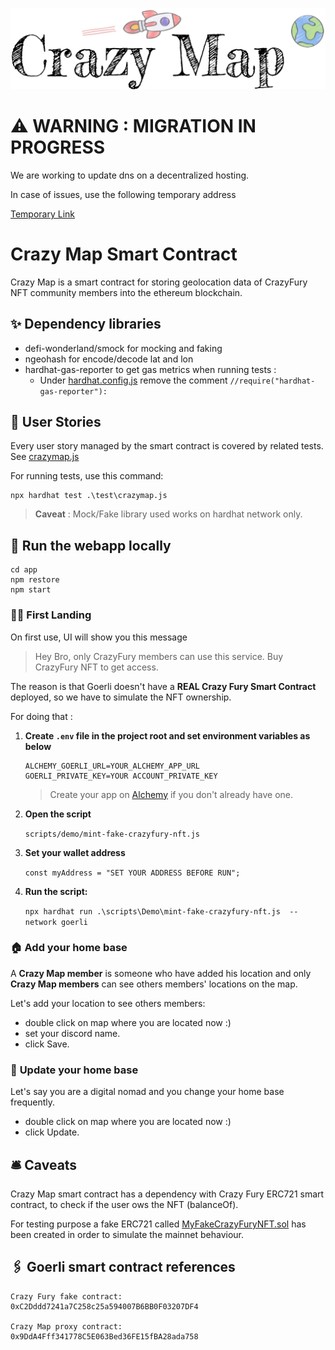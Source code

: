 
![alt text](./app/DRAFT/Logo.jpg)

# ⚠️ WARNING : MIGRATION IN PROGRESS
We are working to update dns on a decentralized hosting.

In case of issues, use the following temporary address

<a href="https://black-voice-4172.on.fleek.co/" target="_blank">Temporary Link</a>

# 

# Crazy Map Smart Contract

Crazy Map is a smart contract for storing geolocation data of CrazyFury NFT community members into the ethereum blockchain.

## ✨ Dependency libraries

- defi-wonderland/smock for mocking and faking 
- ngeohash for encode/decode lat and lon 
- hardhat-gas-reporter to get gas metrics when running tests : 
    - Under [hardhat.config.js](hardhat.config.js) remove the comment `//require("hardhat-gas-reporter"):`


## 📖 User Stories 
Every user story managed by the smart contract is covered by related tests. See [crazymap.js](/test/crazymap.js)

For running tests, use this command:
```
npx hardhat test .\test\crazymap.js
```

> **Caveat** : Mock/Fake library used works on hardhat network only.


## 🤖 Run the webapp locally

```
cd app 
npm restore
npm start
```

### 🧑‍🚀 **First Landing** 

On first use, UI will show you this message 

> Hey Bro, only CrazyFury members can use this service. Buy CrazyFury NFT to get access.

The reason is that Goerli doesn't have a  **REAL Crazy Fury Smart Contract** deployed, so we have to simulate the NFT ownership.

For doing that : 

1. **Create ```.env``` file in the project root and set environment variables as below**

    ``` 
    ALCHEMY_GOERLI_URL=YOUR_ALCHEMY_APP_URL
    GOERLI_PRIVATE_KEY=YOUR ACCOUNT_PRIVATE_KEY 
    ```
    > Create your app on [Alchemy](http://www.alchemy.com) if you don't already have one.

2. **Open the script**

    ``` scripts/demo/mint-fake-crazyfury-nft.js ```

3. **Set your wallet address** 

    ``` const myAddress = "SET YOUR ADDRESS BEFORE RUN"; ```

4. **Run the script:**  

    ```npx hardhat run .\scripts\Demo\mint-fake-crazyfury-nft.js  --network goerli ```

### 🏠 **Add your home base**
A **Crazy Map member** is someone who have added his location and only **Crazy Map members** can see others members' locations on the map.

Let's add your location to see others members:

- double click on map where you are located now :)
- set your discord name.
- click Save.

### 🚎 **Update your home base**
Let's say you are a digital nomad and you change your home base frequently.

- double click on map where you are located now :)
- click Update.


## 🛎️ Caveats

Crazy Map smart contract has a dependency with Crazy Fury ERC721 smart contract, to check if the user ows the NFT (balanceOf).

For testing purpose a fake ERC721 called [MyFakeCrazyFuryNFT.sol](/contracts/MyFakeCrazyFuryNFT.sol) has been created in order to simulate the mainnet behaviour.

## 🖇️ Goerli smart contract references

```
Crazy Fury fake contract: 
0xC2Dddd7241a7C258c25a594007B6BB0F03207DF4

Crazy Map proxy contract:
0x9DdA4Fff341778C5E063Bed36FE15fBA28ada758
```

